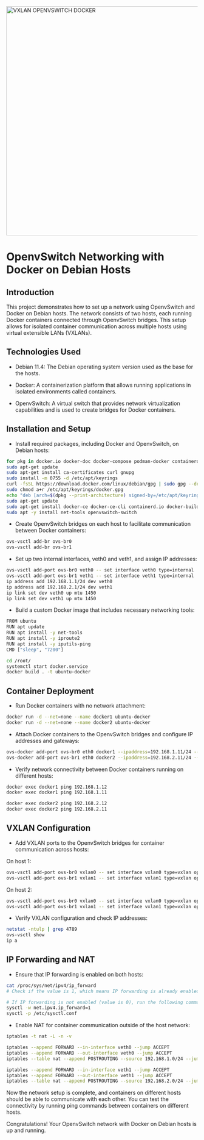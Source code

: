 <img width="601" alt="VXLAN OPENVSWITCH DOCKER" src="https://github.com/MdAhosanHabib/OpenvSwitcNetworkingDocker/assets/43145662/a01ce9e3-e4e9-4ce6-b82e-84e2aef4db9e">

# OpenvSwitch Networking with Docker on Debian Hosts

## Introduction
This project demonstrates how to set up a network using OpenvSwitch and Docker on Debian hosts. The network consists of two hosts, each running Docker containers connected through OpenvSwitch bridges. This setup allows for isolated container communication across multiple hosts using virtual extensible LANs (VXLANs).


## Technologies Used

- Debian 11.4: The Debian operating system version used as the base for the hosts.

- Docker: A containerization platform that allows running applications in isolated environments called containers.

- OpenvSwitch: A virtual switch that provides network virtualization capabilities and is used to create bridges for Docker containers.


## Installation and Setup

- Install required packages, including Docker and OpenvSwitch, on Debian hosts:

```bash
for pkg in docker.io docker-doc docker-compose podman-docker containerd runc; do sudo apt-get remove $pkg; done
sudo apt-get update
sudo apt-get install ca-certificates curl gnupg
sudo install -m 0755 -d /etc/apt/keyrings
curl -fsSL https://download.docker.com/linux/debian/gpg | sudo gpg --dearmor -o /etc/apt/keyrings/docker.gpg
sudo chmod a+r /etc/apt/keyrings/docker.gpg
echo "deb [arch=$(dpkg --print-architecture) signed-by=/etc/apt/keyrings/docker.gpg] https://download.docker.com/linux/debian $(. /etc/os-release && echo "$VERSION_CODENAME") stable" | sudo tee /etc/apt/sources.list.d/docker.list > /dev/null
sudo apt-get update
sudo apt-get install docker-ce docker-ce-cli containerd.io docker-buildx-plugin docker-compose-plugin
sudo apt -y install net-tools openvswitch-switch
```

- Create OpenvSwitch bridges on each host to facilitate communication between Docker containers:

```bash
ovs-vsctl add-br ovs-br0
ovs-vsctl add-br ovs-br1
```

- Set up two internal interfaces, veth0 and veth1, and assign IP addresses:

```bash
ovs-vsctl add-port ovs-br0 veth0 -- set interface veth0 type=internal
ovs-vsctl add-port ovs-br1 veth1 -- set interface veth1 type=internal
ip address add 192.168.1.1/24 dev veth0
ip address add 192.168.2.1/24 dev veth1
ip link set dev veth0 up mtu 1450
ip link set dev veth1 up mtu 1450
```

- Build a custom Docker image that includes necessary networking tools:
```bash
FROM ubuntu
RUN apt update
RUN apt install -y net-tools
RUN apt install -y iproute2
RUN apt install -y iputils-ping
CMD ["sleep", "7200"]
```

```bash
cd /root/
systemctl start docker.service
docker build . -t ubuntu-docker
```

## Container Deployment

- Run Docker containers with no network attachment:
```bash
docker run -d --net=none --name docker1 ubuntu-docker
docker run -d --net=none --name docker2 ubuntu-docker
```

- Attach Docker containers to the OpenvSwitch bridges and configure IP addresses and gateways:
```bash
ovs-docker add-port ovs-br0 eth0 docker1 --ipaddress=192.168.1.11/24 --gateway=192.168.1.1
ovs-docker add-port ovs-br1 eth0 docker2 --ipaddress=192.168.2.11/24 --gateway=192.168.2.1
```

- Verify network connectivity between Docker containers running on different hosts:
```bash
docker exec docker1 ping 192.168.1.12
docker exec docker1 ping 192.168.1.11

docker exec docker2 ping 192.168.2.12
docker exec docker2 ping 192.168.2.11
```

## VXLAN Configuration

- Add VXLAN ports to the OpenvSwitch bridges for container communication across hosts:

On host 1:
```bash
ovs-vsctl add-port ovs-br0 vxlan0 -- set interface vxlan0 type=vxlan options:remote_ip=192.168.0.109 options:key=1000
ovs-vsctl add-port ovs-br1 vxlan1 -- set interface vxlan1 type=vxlan options:remote_ip=192.168.0.109 options:key=2000
```
On host 2:
```bash
ovs-vsctl add-port ovs-br0 vxlan0 -- set interface vxlan0 type=vxlan options:remote_ip=192.168.0.108 options:key=1000
ovs-vsctl add-port ovs-br1 vxlan1 -- set interface vxlan1 type=vxlan options:remote_ip=192.168.0.108 options:key=2000
```

- Verify VXLAN configuration and check IP addresses:
```bash
netstat -ntulp | grep 4789
ovs-vsctl show
ip a
```

## IP Forwarding and NAT

- Ensure that IP forwarding is enabled on both hosts:
```bash
cat /proc/sys/net/ipv4/ip_forward
# Check if the value is 1, which means IP forwarding is already enabled.

# If IP forwarding is not enabled (value is 0), run the following command:
sysctl -w net.ipv4.ip_forward=1
sysctl -p /etc/sysctl.conf
```

- Enable NAT for container communication outside of the host network:
```bash
iptables -t nat -L -n -v

iptables --append FORWARD --in-interface veth0 --jump ACCEPT
iptables --append FORWARD --out-interface veth0 --jump ACCEPT
iptables --table nat --append POSTROUTING --source 192.168.1.0/24 --jump MASQUERADE

iptables --append FORWARD --in-interface veth1 --jump ACCEPT
iptables --append FORWARD --out-interface veth1 --jump ACCEPT
iptables --table nat --append POSTROUTING --source 192.168.2.0/24 --jump MASQUERADE
```

Now the network setup is complete, and containers on different hosts should be able to communicate with each other. You can test the connectivity by running ping commands between containers on different hosts.

Congratulations! Your OpenvSwitch network with Docker on Debian hosts is up and running.
